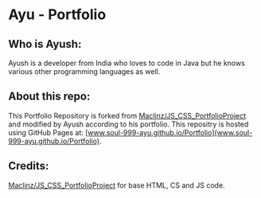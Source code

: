 # Ayu - Portfolio

## Who is Ayush:
Ayush is a developer from India who loves to code in Java but he knows various other programming languages as well.

## About this repo:
This Portfolio Repository is forked from [Maclinz/JS_CSS_PortfolioProject](https://github.com/Maclinz/JS_CSS_PortfolioProject) and modified by Ayush according to his portfolio. This repositry is hosted using GitHub Pages at: [www.soul-999-ayu.github.io/Portfolio](www.soul-999-ayu.github.io/Portfolio).

## Credits:
[Maclinz/JS_CSS_PortfolioProject](https://github.com/Maclinz/JS_CSS_PortfolioProject) for base HTML, CS and JS code.
